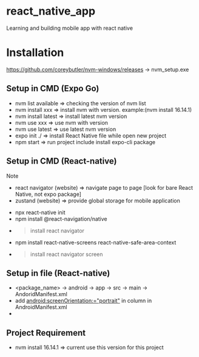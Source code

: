# react_native_app
Learning and building mobile app with react native

# Installation 
https://github.com/coreybutler/nvm-windows/releases -> nvm_setup.exe

## Setup in CMD (Expo Go)
- nvm list available => checking the version of nvm list
- nvm install xxx => install nvm with version. example:(nvm install 16.14.1)
- nvm install latest => install latest nvm version
- nvm use xxx => use nvm with version 
- nvm use latest => use latest nvm version
- expo init ./ => install React Native file while open new project
- npm start => run project include install expo-cli package

## Setup in CMD (React-native)
> [!NOTE]
> - react navigator (website) => navigate page to page [look for bare React Native, not expo package]
> - zustand (website) => provide global storage for mobile application
- npx react-native init <package-name>
- npm install @react-navigation/native
- > install react navigator 
- npm install react-native-screens react-native-safe-area-context
- > install react navigator screen


## Setup in file (React-native)
- <package_name> -> android -> app -> src -> main -> AndoridManifest.xml
- add <android:screenOrientation:="portrait"> in <activity> column in AndroidManifest.xml
- 

## Project Requirement 
- nvm install 16.14.1 => current use this version for this project


